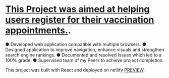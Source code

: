 # [This Project was aimed at helping users register for their vaccination appointments.](https://inspiring-borg-f921dc.netlify.app).
● Developed web application compatible with multiple browsers.
● Designed application to improve navigation, enhance visuals and strengthen search 
engine rankings.
● Documented and resolved Issues which led to a 100% grade.
● Supervised team of my Peers to achieve project completion.

This project was built with React and deployed on netlify [PREVIEW](https://inspiring-borg-f921dc.netlify.app).
